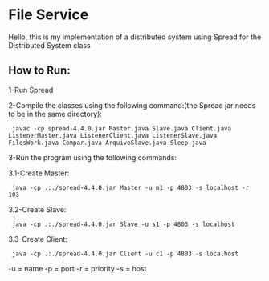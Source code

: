 File Service
============

Hello, this is my implementation of a distributed system using Spread for the Distributed System class

How to Run:
-----

1-Run Spread

2-Compile the classes using the following command:(the Spread jar needs to be in the same directory):
```
 javac -cp spread-4.4.0.jar Master.java Slave.java Client.java ListenerMaster.java ListenerClient.java ListenerSlave.java FilesWork.java Compar.java ArquivoSlave.java Sleep.java
```

3-Run the program using the following commands:

3.1-Create Master:
```
 java -cp .:./spread-4.4.0.jar Master -u m1 -p 4803 -s localhost -r 103
 ```

3.2-Create Slave:
```
 java -cp .:./spread-4.4.0.jar Slave -u s1 -p 4803 -s localhost
 ```

3.3-Create Client:
```
 java -cp .:./spread-4.4.0.jar Client -u c1 -p 4803 -s localhost 
 ```

-u = name
-p = port 
-r = priority
-s = host
